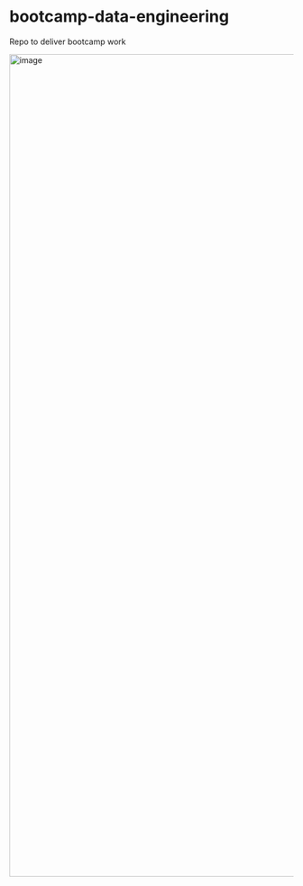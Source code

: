 # bootcamp-data-engineering
Repo to deliver bootcamp work

<img width="1460" alt="image" src="https://github.com/user-attachments/assets/c3e0e98b-b0a0-4db2-9e08-37cf2390251c" />

